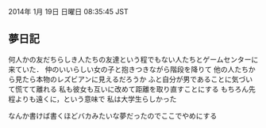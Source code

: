 2014年  1月 19日 日曜日 08:35:45 JST

夢日記
---
何人かの友だちらしき人たちの友達という程でもない人たちとゲームセンターに来ていた．
仲のいいらしい女の子と抱きつきながら階段を降りて
他の人たちから見たら本物のレズビアンに見えるだろうか
ふと自分が男であることに気づいて慌てて離れる
私も彼女も互いに改めて距離を取り直すことにする
もちろん先程よりも遠くに，という意味で
私は大学生らしかった

なんか書けば書くほどバカみたいな夢だったのでここでやめにする
